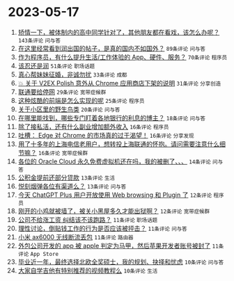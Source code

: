 # 2023-05-17

1. [矫情一下，被体制内的高中同学针对了，其他朋友都在看戏，该怎么办呢？](https://www.v2ex.com/t/940625) `143条评论` `问与答`
1. [在这里经常看到润出国的帖子，是真的国内不如国外？](https://www.v2ex.com/t/940578) `89条评论` `问与答`
1. [作为程序员，有什么提升生活/工作体验的 App、硬件、服务？](https://www.v2ex.com/t/940584) `70条评论` `程序员`
1. [该忍还是润](https://www.v2ex.com/t/940576) `51条评论` `职场话题`
1. [真心帮妹妹征婚，非诚勿扰](https://www.v2ex.com/t/940614) `33条评论` `成都`
1. [💥 关于 V2EX Polish 意外从 Chrome 应用商店下架的说明](https://www.v2ex.com/t/940580) `31条评论` `分享创造`
1. [联通要给停网](https://www.v2ex.com/t/940596) `29条评论` `宽带症候群`
1. [这种炫酷的前端是怎么实现的呢](https://www.v2ex.com/t/940640) `25条评论` `程序员`
1. [关于小区里的野生鸟类](https://www.v2ex.com/t/940594) `20条评论` `问与答`
1. [在哪里能找到，哪些专门盯着各地银行的利息的博主？](https://www.v2ex.com/t/940606) `18条评论` `问与答`
1. [除了接私活，还有什么副业增加额外收入](https://www.v2ex.com/t/940645) `16条评论` `程序员`
1. [吐槽： Edge 对 Chrome 的市场真的过于渴望！](https://www.v2ex.com/t/940612) `16条评论` `分享发现`
1. [用了十多年的上海电信老用户，想转投上海联通的怀抱。请问需要注意什么细节嘛？](https://www.v2ex.com/t/940609) `16条评论` `宽带症候群`
1. [各位的 Oracle Cloud 永久免费虚拟机还在吗，我的被删了、、、](https://www.v2ex.com/t/940626) `14条评论` `问与答`
1. [公积金提前还部分贷款](https://www.v2ex.com/t/940603) `13条评论` `生活`
1. [悦刻烟弹各位有渠道么？](https://www.v2ex.com/t/940574) `13条评论` `问与答`
1. [今天 ChatGPT Plus 用户开放使用 Web browsing 和 Plugin 了](https://www.v2ex.com/t/940618) `12条评论` `程序员`
1. [刚开的小鸡就被墙了，被关小黑屋多久才能出狱啊？](https://www.v2ex.com/t/940595) `12条评论` `宽带症候群`
1. [公司不给涨工资 纠结该不该跑路？](https://www.v2ex.com/t/940638) `11条评论` `职场话题`
1. [理性讨论，倒贴钱工作的行为是否应该被抨击？](https://www.v2ex.com/t/940622) `11条评论` `问与答`
1. [小米 ax6000 无线断流丢包](https://www.v2ex.com/t/940579) `11条评论` `路由器`
1. [外包公司开发的 app 被 apple 判定为马甲，然后苹果开发者账号被封了](https://www.v2ex.com/t/940572) `11条评论` `App Store`
1. [毕业近一年，最终选择北欧全奖硕士，我的规划、抉择和忧虑](https://www.v2ex.com/t/940599) `10条评论` `问与答`
1. [大家自学吉他有特别推荐的视频教程么](https://www.v2ex.com/t/940575) `10条评论` `生活`
